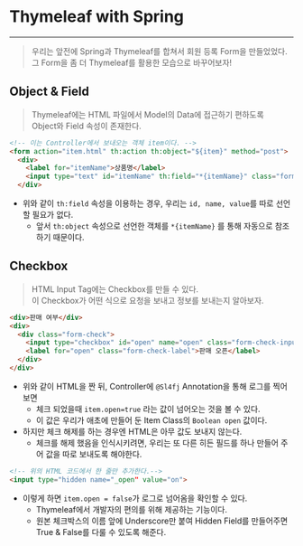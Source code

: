 # Thymeleaf with Spring
---
> 우리는 앞전에 Spring과 Thymeleaf를 합쳐서 회원 등록 Form을 만들었었다.  
> 그 Form을 좀 더 Thymeleaf를 활용한 모습으로 바꾸어보자!  

## Object & Field
> Thymeleaf에는 HTML 파일에서 Model의 Data에 접근하기 편하도록  
> Object와 Field 속성이 존재한다.  

```HTML
<!-- 이는 Controller에서 보내오는 객체 item이다. -->
<form action="item.html" th:action th:object="${item}" method="post">
  <div>
    <label for="itemName">상품명</label>
    <input type="text" id="itemName" th:field="*{itemName}" class="form-control" placeholder="이름을 입력하세요">
  </div>
```
- 위와 같이 ```th:field``` 속성을 이용하는 경우, 우리는 ```id, name, value```를 따로 선언할 필요가 없다.
  - 앞서 ```th:object``` 속성으로 선언한 객체를 ```*{itemName}``` 를 통해 자동으로 참조하기 때문이다.

## Checkbox
> HTML Input Tag에는 Checkbox를 만들 수 있다.  
> 이 Checkbox가 어떤 식으로 요청을 보내고 정보를 보내는지 알아보자.  

```HTML
<div>판매 여부</div>
<div>
  <div class="form-check">
    <input type="checkbox" id="open" name="open" class="form-check-input">
    <label for="open" class="form-check-label">판매 오픈</label>
  </div>
</div>
```
- 위와 같이 HTML을 짠 뒤, Controller에 ```@Sl4fj``` Annotation을 통해 로그를 찍어보면
  - 체크 되었을때 ```item.open=true``` 라는 값이 넘어오는 것을 볼 수 있다.
  - 이 값은 우리가 애초에 만들어 둔 Item Class의 ```Boolean open``` 값이다.
- 하지만 체크 해제를 하는 경우엔 HTML은 아무 값도 보내지 않는다.
  - 체크를 해제 했음을 인식시키려면, 우리는 또 다른 히든 필드를 하나 만들어 주어 값을 따로 보내도록 해야한다.  

```HTML
<!-- 위의 HTML 코드에서 한 줄만 추가한다.-->
<input type="hidden name="_open" value="on">
```
- 이렇게 하면 ```item.open = false```가 로그로 넘어옴을 확인할 수 있다.
  - Thymeleaf에서 개발자의 편의를 위해 제공하는 기능이다.
  - 원본 체크박스의 이름 앞에 Underscore만 붙여 Hidden Field를 만들어주면 True & False를 다룰 수 있도록 해준다.

